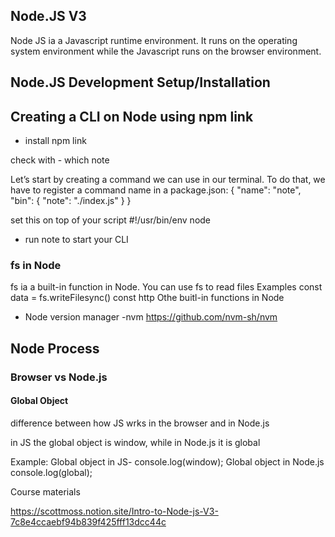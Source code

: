 ## Node.JS V3

Node JS ia a Javascript runtime environment. It runs on the operating system environment while the Javascript runs on the browser environment.

## Node.JS Development Setup/Installation

## Creating a CLI on Node using npm link

- install npm link

check with  - which note

Let’s start by creating a command we can use in our terminal. To do that, we have to register a command name in a package.json:
{
  "name": "note",
  "bin": {
    "note": "./index.js"
  }
}

set this on top of your script
#!/usr/bin/env node

- run note to start your CLI


### fs in Node

fs ia a built-in function in Node. You can use fs to read files
Examples
 const data = fs.writeFilesync()
 const http
 Othe buitl-in functions in Node


- Node version manager -nvm
https://github.com/nvm-sh/nvm



## Node Process

### Browser vs Node.js

#### Global Object

difference between how JS wrks in the browser and in Node.js

in JS the global object is window, while in Node.js it is global

Example:
Global object in JS-  console.log(window);
Global object in Node.js console.log(global);



Course materials

https://scottmoss.notion.site/Intro-to-Node-js-V3-7c8e4ccaebf94b839f425fff13dcc44c